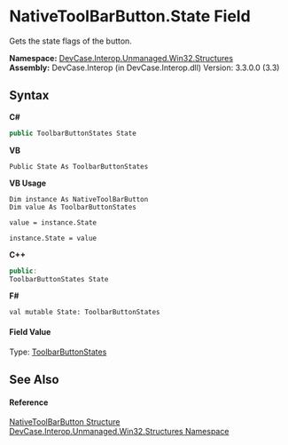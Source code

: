 # NativeToolBarButton.State Field
 

Gets the state flags of the button.

**Namespace:**&nbsp;<a href="N_DevCase_Interop_Unmanaged_Win32_Structures">DevCase.Interop.Unmanaged.Win32.Structures</a><br />**Assembly:**&nbsp;DevCase.Interop (in DevCase.Interop.dll) Version: 3.3.0.0 (3.3)

## Syntax

**C#**<br />
``` C#
public ToolbarButtonStates State
```

**VB**<br />
``` VB
Public State As ToolbarButtonStates
```

**VB Usage**<br />
``` VB Usage
Dim instance As NativeToolBarButton
Dim value As ToolbarButtonStates

value = instance.State

instance.State = value
```

**C++**<br />
``` C++
public:
ToolbarButtonStates State
```

**F#**<br />
``` F#
val mutable State: ToolbarButtonStates
```


#### Field Value
Type: <a href="T_DevCase_Interop_Unmanaged_Win32_Enums_ToolbarButtonStates">ToolbarButtonStates</a>

## See Also


#### Reference
<a href="T_DevCase_Interop_Unmanaged_Win32_Structures_NativeToolBarButton">NativeToolBarButton Structure</a><br /><a href="N_DevCase_Interop_Unmanaged_Win32_Structures">DevCase.Interop.Unmanaged.Win32.Structures Namespace</a><br />